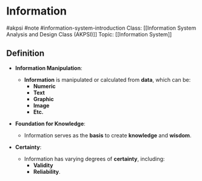 # Information
#akpsi #note #information-system-introduction 
Class: [[Information System Analysis and Design Class (AKPSI)]]
Topic: [[Information System]]

## Definition

- **Information Manipulation**:
  - **Information** is manipulated or calculated from **data**, which can be:
    - **Numeric**
    - **Text**
    - **Graphic**
    - **Image**
    - **Etc.**

- **Foundation for Knowledge**:
  - Information serves as the **basis** to create **knowledge** and **wisdom**.

- **Certainty**:
  - Information has varying degrees of **certainty**, including:
    - **Validity**
    - **Reliability**.
